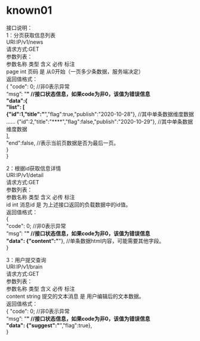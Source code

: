 # known01

接口说明：  
1：分页获取信息列表  
URI:IP/v1/news  
请求方式:GET  
参数列表：  
参数名称 类型  含义   必传     标注  
page    int  页码    是     从0开始（一页多少条数据，服务端决定）  
返回值格式：  
{
 "code": 0;   //非0表示异常  
 “msg”: "****" //接口状态信息，如果code为非0，该值为错误信息  
 "data":{  
    "list": [  
       {"id":1,"title":"****","flag":true,"publish":"2020-10-28"},  //其中单条数据维度数据  
        ......
       {"id":2,"title":"****","flag":false,"publish":"2020-10-29"},  //其中单条数据维度数据  
  ],  
   "end":false,      //表示当前页数据是否为最后一页。  
 }  
}  

2：根据id获取信息详情  
URI:IP/v1/detail  
请求方式:GET  
参数列表：  
参数名称  类型  含义  必传   标注  
id      int   消息id  是    为上述接口返回的负载数据中的id值。  
返回值格式：  
 {  
  "code": 0;   //非0表示异常  
  “msg”: "****" //接口状态信息，如果code为非0，该值为错误信息  
  "data": {"content":"****"},  //单条数据html内容，可能需要其他字段。  
 }  
 
 
3：用户提交查询  
 URI:IP/v1/brain  
 请求方式:GET  
 参数列表：  
 参数名称    类型     含义  必传   标注  
 content  string   提交的文本消息  是    用户编辑后的文本数据。  
 返回值格式：  
  {
   "code": 0;   //非0表示异常  
   “msg”: "****" //接口状态信息，如果code为非0，该值为错误信息  
   "data": {"suggest":"****","flag":true},   
  }  
 
